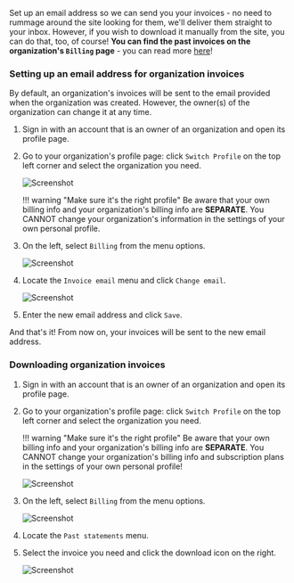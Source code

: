 Set up an email address so we can send you your invoices - no need to rummage around the site looking for them, we'll deliver them straight to your inbox. However, if you wish to download it manually from the site, you can do that, too, of course! __You can find the past invoices on the organization's `Billing` page__ - you can read more [here](#downloading-organization-invoices)!

### Setting up an email address for organization invoices

By default, an organization's invoices will be sent to the email provided when the organization was created. However, the owner(s) of the organization can change it at any time.

1. Sign in with an account that is an owner of an organization and open its profile page.
1. Go to your organization's profile page: click `Switch Profile` on the top left corner and select the organization you need.

    ![Screenshot](../img/team-management/organization/switch-profile-2.png)

    !!! warning "Make sure it's the right profile"
        Be aware that your own billing info and your organization's billing info are __SEPARATE__. You CANNOT change your organization's information in the settings of your own personal profile.  

1. On the left, select `Billing` from the menu options.

    ![Screenshot](../img/team-management/organization/billing-sidebar-menu.png)

1. Locate the `Invoice email` menu and click `Change email`.

    ![Screenshot](../img/team-management/organization/invoice-email-settings.png)

1. Enter the new email address and click `Save`.

And that's it! From now on, your invoices will be sent to the new email address.

### Downloading organization invoices

1. Sign in with an account that is an owner of an organization and open its profile page.
1. Go to your organization's profile page: click `Switch Profile` on the top left corner and select the organization you need.

    !!! warning "Make sure it's the right profile"
        Be aware that your own billing info and your organization's billing info are __SEPARATE__. You CANNOT change your organization's billing info and subscription plans in the settings of your own personal profile!

    ![Screenshot](../img/team-management/organization/switch-profile-2.png)

1. On the left, select `Billing` from the menu options.

    ![Screenshot](../img/team-management/organization/billing-sidebar-menu.png)

1. Locate the `Past statements` menu.

1. Select the invoice you need and click the download icon on the right.

    ![Screenshot](../img/team-management/organization/past-invoices.png)
